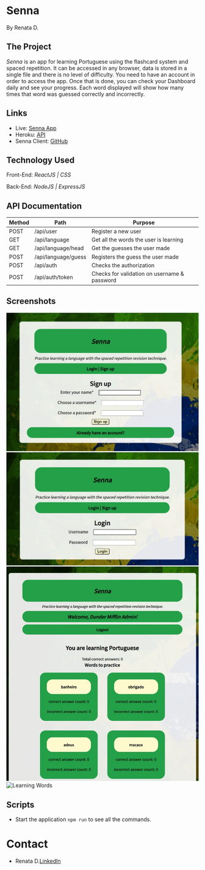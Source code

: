 #  Senna
By Renata D.

## The Project

_Senna_ is an app for learning Portuguese using the flashcard system and spaced repetition. It can be accessed in any browser, data is stored in a single file and there is no level of difficulty. You need to have an account in order to access the app. Once that is done, you can check your Dashboard daily and see your progress. Each word displayed will show how many times that word was guessed correctly and incorrectly.

## Links

* Live: [Senna App](https://thirsty-roentgen-7f7f2e.netlify.app/)
* Heroku: [API](https://capstone-spaced-repetition.herokuapp.com/)
* Senna Client: [GitHub](https://github.com/Seraphyne/spaced-repetition-capstone-client)

## Technology Used

Front-End: _ReactJS | CSS_

Back-End: _NodeJS | ExpressJS_

## API Documentation

| Method | Path               | Purpose                                                        |
| ------ | ------------------ | -------------------------------------------------------------- |
| POST   | /api/user          | Register a new user                                            |
| GET    | /api/language      | Get all the words the user is learning                         |
| GET    | /api/language/head | Get the guesses the user made                                  |
| POST   | /api/language/guess| Registers the guess the user made                              |
| POST   | /api/auth          | Checks the authorization                                       |
| POST   | /api/auth/token    | Checks for validation on username & password                   |

## Screenshots

![Register](/src/img/register.jpg "Landing Page | Register.")
![Login](/src/img/login.jpg "Login.")
![Welcome](/src/img/welcome.jpg "Welcome page for logged in user.") 
![Learning Words](/srcz/img/words.jpg "Displaying a specific word to translate.")

## Scripts

* Start the application `npm run` to see all the commands.

# Contact

* Renata D.[LinkedIn](https://www.linkedin.com/in/renatafd/?locale=en_US)

